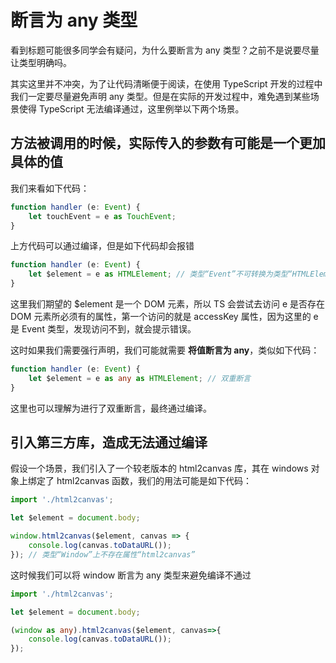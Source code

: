 # 断言为 any 类型

看到标题可能很多同学会有疑问，为什么要断言为 any 类型？之前不是说要尽量让类型明确吗。

其实这里并不冲突，为了让代码清晰便于阅读，在使用 TypeScript 开发的过程中我们一定要尽量避免声明 any 类型。但是在实际的开发过程中，难免遇到某些场景使得 TypeScript 无法编译通过，这里例举以下两个场景。

## 方法被调用的时候，实际传入的参数有可能是一个更加具体的值

我们来看如下代码：

```ts
function handler (e: Event) {
    let touchEvent = e as TouchEvent;
}
```

上方代码可以通过编译，但是如下代码却会报错

```ts
function handler (e: Event) {
    let $element = e as HTMLElement; // 类型“Event”不可转换为类型“HTMLElement”。类型“Event”中缺少属性“accessKey”。
}
```

这里我们期望的 $element 是一个 DOM 元素，所以 TS 会尝试去访问 e 是否存在 DOM 元素所必须有的属性，第一个访问的就是 accessKey 属性，因为这里的 e 是 Event 类型，发现访问不到，就会提示错误。

这时如果我们需要强行声明，我们可能就需要 **将值断言为 any**，类似如下代码：

```ts
function handler (e: Event) {
    let $element = e as any as HTMLElement; // 双重断言
}
```

这里也可以理解为进行了双重断言，最终通过编译。

## 引入第三方库，造成无法通过编译

假设一个场景，我们引入了一个较老版本的 html2canvas 库，其在 windows 对象上绑定了 html2canvas 函数，我们的用法可能是如下代码：

```ts
import './html2canvas';

let $element = document.body;

window.html2canvas($element, canvas => {
    console.log(canvas.toDataURL());
}); // 类型“Window”上不存在属性“html2canvas”
```

这时候我们可以将 window 断言为 any 类型来避免编译不通过

```ts
import './html2canvas';

let $element = document.body;

(window as any).html2canvas($element, canvas=>{
    console.log(canvas.toDataURL());
});
```